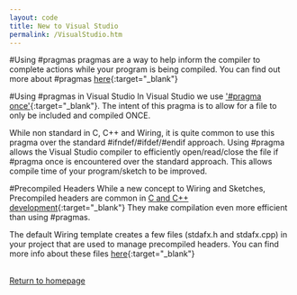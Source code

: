```yaml
---
layout: code
title: New to Visual Studio
permalink: /VisualStudio.htm
---
```


#Using #pragmas
pragmas are a way to help inform the compiler to complete actions while your program is being compiled. 
You can find out more about #pragmas [here](http://www.programmershare.com/2784880/){:target="_blank"}

#Using #pragmas in Visual Studio
In Visual Studio we use ['#pragma once'](http://en.wikipedia.org/wiki/Pragma_once){:target="_blank"}.
The intent of this pragma is to allow for a file to only be included and compiled ONCE.

While non standard in C, C++ and Wiring, it is quite common to use this pragma over the standard #ifndef/#ifdef/#endif approach.
Using #pragma allows the Visual Studio compiler to efficiently open/read/close the file if #pragma once is encountered over the standard approach.
This allows compile time of your program/sketch to be improved.

#Precompiled Headers
While a new concept to Wiring and Sketches, Precompiled headers are common in [C and C++ development](http://en.wikipedia.org/wiki/Precompiled_header){:target="_blank"}
They make compilation even more efficient than using #pragmas.

The default Wiring template creates a few files (stdafx.h and stdafx.cpp) in your project that are used to manage precompiled headers.
You can find more info about these files [here](http://msdn.microsoft.com/en-us/library/h552b3ca.aspx){:target="_blank"}

<br/>
<a class="btn btn-default" href="index.htm" role="button">Return to homepage</a>